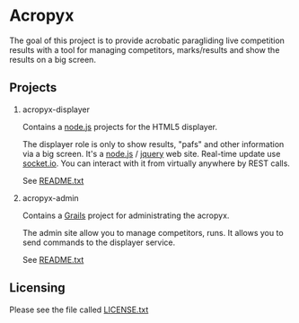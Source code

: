 Acropyx
=======

The goal of this project is to provide acrobatic paragliding live competition results with a tool for managing competitors, marks/results and show the results on a big screen.

Projects
--------

1. acropyx-displayer

	Contains a [node.js](http://nodejs.org) projects for the HTML5 displayer.

	The displayer role is only to show results, "pafs" and other information via a big screen. It's a [node.js](http://nodejs.org) / [jquery](http://jquery.com) web site. Real-time update use [socket.io](http://socket.io/). You can interact with it from virtually anywhere by REST calls.

    See [README.txt](https://github.com/epyx-src/Acropyx/blob/master/acropyx-displayer/README.txt)


2. acropyx-admin

	Contains a [Grails](http://grails.org) project for administrating the acropyx.

	The admin site allow you to manage competitors, runs. It allows you to send commands to the displayer service.

    See [README.txt](https://github.com/epyx-src/Acropyx/blob/master/acropyx-admin/README.txt)


Licensing
---------

Please see the file called [LICENSE.txt](https://github.com/epyx-src/Acropyx/blob/master/LICENSE.txt)